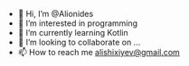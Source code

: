 - 👋 Hi, I’m @Alionides
- 👀 I’m interested in programming
- 🌱 I’m currently learning Kotlin
- 💞️ I’m looking to collaborate on ...
- 📫 How to reach me alishixiyev@gmail.com

<!---
Alionides/Alionides is a ✨ special ✨ repository because its `README.md` (this file) appears on your GitHub profile.
You can click the Preview link to take a look at your changes.
--->
